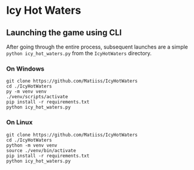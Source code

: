 # Icy Hot Waters

## Launching the game using CLI
After going through the entire process, 
subsequent launches are a simple `python icy_hot_waters.py` 
from the `IcyHotWaters` directory.

### On Windows
```
git clone https://github.com/Matiiss/IcyHotWaters
cd ./IcyHotWaters
py -m venv venv
./venv/scripts/activate
pip install -r requirements.txt
python icy_hot_waters.py
```

### On Linux
```
git clone https://github.com/Matiiss/IcyHotWaters
cd ./IcyHotWaters
python -m venv venv
source ./venv/bin/activate
pip install -r requirements.txt
python icy_hot_waters.py
```
